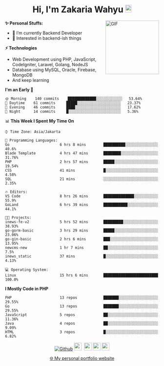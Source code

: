 <h1 align="center">Hi, I'm Zakaria Wahyu <img src="https://github.com/TheDudeThatCode/TheDudeThatCode/blob/master/Assets/Hi.gif" width="20px" height="25px"></h1>

<img align="right" alt="GIF" height="175px" src="https://www.nayakapratama.co.id/wp-content/uploads/2019/07/Website-Maintenance.gif" />

**✨ Personal Stuffs:**
- 🔭 I’m currently Backend Developer
- 🌱 Interested in backend-ish things

**⚡ Technologies**
- Web Development using PHP, JavaScript, CodeIgniter, Laravel, Golang, NodeJS
- Database using MySQL, Oracle, Firebase, MongoDB
- And keep learning

<!--START_SECTION:waka-->
**I'm an Early 🐤** 

```text
🌞 Morning    140 commits    █████████████░░░░░░░░░░░░   53.64% 
🌆 Daytime    61 commits     █████░░░░░░░░░░░░░░░░░░░░   23.37% 
🌃 Evening    46 commits     ████░░░░░░░░░░░░░░░░░░░░░   17.62% 
🌙 Night      14 commits     █░░░░░░░░░░░░░░░░░░░░░░░░   5.36%

```


📊 **This Week I Spent My Time On** 

```text
⌚︎ Time Zone: Asia/Jakarta

💬 Programming Languages: 
Go                       6 hrs 8 mins        ██████████░░░░░░░░░░░░░░░   40.6% 
Blade Template           4 hrs 47 mins       ████████░░░░░░░░░░░░░░░░░   31.76% 
PHP                      2 hrs 57 mins       █████░░░░░░░░░░░░░░░░░░░░   19.54% 
CSS                      41 mins             █░░░░░░░░░░░░░░░░░░░░░░░░   4.58% 
SQL                      21 mins             ░░░░░░░░░░░░░░░░░░░░░░░░░   2.35%

🔥 Editors: 
VS Code                  8 hrs 26 mins       ██████████████░░░░░░░░░░░   55.9% 
GoLand                   6 hrs 39 mins       ███████████░░░░░░░░░░░░░░   44.1%

🐱‍💻 Projects: 
inews-fe-v2              5 hrs 52 mins       █████████░░░░░░░░░░░░░░░░   38.93% 
go-gorm-basic            3 hrs 29 mins       █████░░░░░░░░░░░░░░░░░░░░   23.06% 
go-gin-basic             2 hrs 6 mins        ███░░░░░░░░░░░░░░░░░░░░░░   13.95% 
newcms-new               1 hr 7 mins         ██░░░░░░░░░░░░░░░░░░░░░░░   7.5% 
inews_static             37 mins             █░░░░░░░░░░░░░░░░░░░░░░░░   4.13%

💻 Operating System: 
Linux                    15 hrs 6 mins       █████████████████████████   100.0%

```

**I Mostly Code in PHP** 

```text
PHP                      13 repos            ███████░░░░░░░░░░░░░░░░░░   29.55% 
Go                       13 repos            ███████░░░░░░░░░░░░░░░░░░   29.55% 
JavaScript               5 repos             ██░░░░░░░░░░░░░░░░░░░░░░░   11.36% 
Java                     4 repos             ██░░░░░░░░░░░░░░░░░░░░░░░   9.09% 
HTML                     3 repos             █░░░░░░░░░░░░░░░░░░░░░░░░   6.82%

```



<!--END_SECTION:waka-->

<p align="center">
<a href="https://github.com/zakariawahyu" target="_blank"><img alt="Github" src="https://img.shields.io/badge/GitHub-%2312100E.svg?&style=for-the-badge&logo=Github&logoColor=white" /></a>
<a href="https://www.twitter.com/_zakariawahyu"><img src="https://img.shields.io/badge/twitter-%231DA1F2.svg?&style=for-the-badge&logo=twitter&logoColor=white" height=25></a> 
<a href="https://www.linkedin.com/in/zakariawahyu"><img src="https://img.shields.io/badge/linkedin-%230077B5.svg?&style=for-the-badge&logo=linkedin&logoColor=white" height=25></a> 
<a href="https://www.instagram.com/_zakariawahyu"><img src="https://img.shields.io/badge/instagram-%23E4405F.svg?&style=for-the-badge&logo=instagram&logoColor=white" height=25></a>
<a href="https://medium.com/@zakariawahyu"><img src="https://img.shields.io/badge/Medium-12100E?style=for-the-badge&logo=medium&logoColor=white" height=25></a>
</p>
<p align="center"><a href="https://www.zakariawahyu.com" target="_blank">🌐 My personal portfolio website</a></p>
